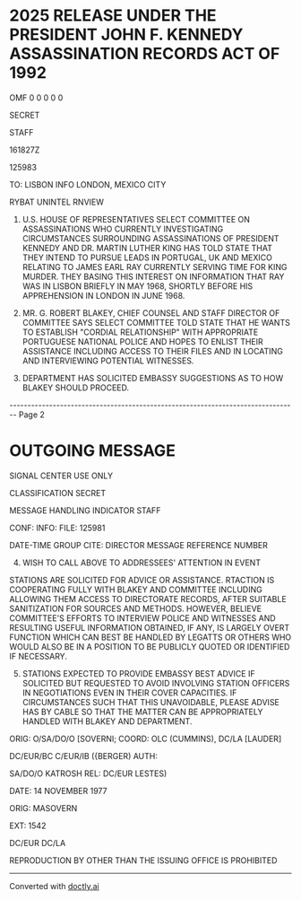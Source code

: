 # 2025 RELEASE UNDER THE PRESIDENT JOHN F. KENNEDY ASSASSINATION RECORDS ACT OF 1992

OMF 0 0 0 0 0

SECRET

STAFF

161827Z

125983

TO: LISBON INFO LONDON, MEXICO CITY

RYBAT UNINTEL RNVIEW

1. U.S. HOUSE OF REPRESENTATIVES SELECT COMMITTEE ON ASSASSINATIONS WHO CURRENTLY INVESTIGATING CIRCUMSTANCES SURROUNDING ASSASSINATIONS OF PRESIDENT KENNEDY AND DR. MARTIN LUTHER KING HAS TOLD STATE THAT THEY INTEND TO PURSUE LEADS IN PORTUGAL, UK AND MEXICO RELATING TO JAMES EARL RAY CURRENTLY SERVING TIME FOR KING MURDER. THEY BASING THIS INTEREST ON INFORMATION THAT RAY WAS IN LISBON BRIEFLY IN MAY 1968, SHORTLY BEFORE HIS APPREHENSION IN LONDON IN JUNE 1968.

2. MR. G. ROBERT BLAKEY, CHIEF COUNSEL AND STAFF DIRECTOR OF COMMITTEE SAYS SELECT COMMITTEE TOLD STATE THAT HE WANTS TO ESTABLISH "CORDIAL RELATIONSHIP" WITH APPROPRIATE PORTUGUESE NATIONAL POLICE AND HOPES TO ENLIST THEIR ASSISTANCE INCLUDING ACCESS TO THEIR FILES AND IN LOCATING AND INTERVIEWING POTENTIAL WITNESSES.

3. DEPARTMENT HAS SOLICITED EMBASSY SUGGESTIONS AS TO HOW BLAKEY SHOULD PROCEED.


-------------------------------------------------------------------------------- Page 2

# OUTGOING MESSAGE

SIGNAL CENTER USE ONLY

CLASSIFICATION
SECRET

MESSAGE HANDLING INDICATOR
STAFF

CONF: INFO: FILE: 125981

DATE-TIME GROUP CITE: DIRECTOR MESSAGE REFERENCE NUMBER

4. WISH TO CALL ABOVE TO ADDRESSEES' ATTENTION IN EVENT

STATIONS ARE SOLICITED FOR ADVICE OR ASSISTANCE. RTACTION IS COOPERATING FULLY WITH BLAKEY AND COMMITTEE INCLUDING ALLOWING THEM ACCESS TO DIRECTORATE RECORDS, AFTER SUITABLE SANITIZATION FOR SOURCES AND METHODS. HOWEVER, BELIEVE COMMITTEE'S EFFORTS TO INTERVIEW POLICE AND WITNESSES AND RESULTING USEFUL INFORMATION OBTAINED, IF ANY, IS LARGELY OVERT FUNCTION WHICH CAN BEST BE HANDLED BY LEGATTS OR OTHERS WHO WOULD ALSO BE IN A POSITION TO BE PUBLICLY QUOTED OR IDENTIFIED IF NECESSARY.

5. STATIONS EXPECTED TO PROVIDE EMBASSY BEST ADVICE IF SOLICITED BUT REQUESTED TO AVOID INVOLVING STATION OFFICERS IN NEGOTIATIONS EVEN IN THEIR COVER CAPACITIES. IF CIRCUMSTANCES SUCH THAT THIS UNAVOIDABLE, PLEASE ADVISE HAS BY CABLE SO THAT THE MATTER CAN BE APPROPRIATELY HANDLED WITH BLAKEY AND DEPARTMENT.

ORIG: O/SA/DO/O [SOVERNI; COORD: OLC (CUMMINS), DC/LA [LAUDER]

DC/EUR/BC C/EUR/IB ({BERGER) AUTH:

SA/DO/O KATROSH REL: DC/EUR LESTES)

DATE: 14 NOVEMBER 1977

ORIG: MASOVERN

EXT: 1542

DC/EUR DC/LA

REPRODUCTION BY OTHER THAN THE ISSUING OFFICE IS PROHIBITED


---
Converted with [doctly.ai](https://doctly.ai)